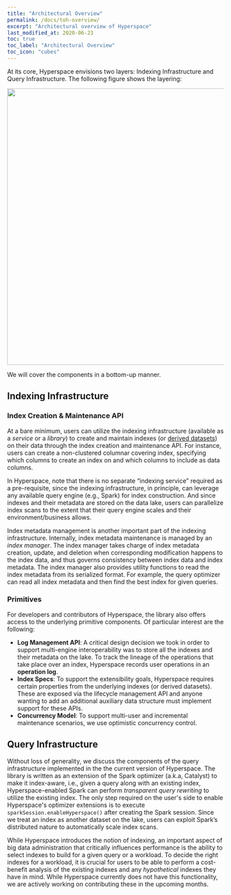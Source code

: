 ```yaml
---
title: "Architectural Overview"
permalink: /docs/toh-overview/
excerpt: "Architectural overview of Hyperspace"
last_modified_at: 2020-06-23
toc: true
toc_label: "Architectural Overview"
toc_icon: "cubes"
---
```


At its core, Hyperspace envisions two layers: Indexing Infrastructure
and Query Infrastructure. The following figure shows the layering:

<p align="center">
  <img width="720" height="643" src="/hyperspace/assets/images/hyperspace-architectural-overview.png">
</p>

We will cover the components in a bottom-up manner.

## Indexing Infrastructure

### Index Creation & Maintenance API
At a bare minimum, users can utilize the indexing infrastructure (available as a 
*service* or a *library*) to create and maintain indexes 
(or [derived datasets](/docs/_docs/12-toh-indexes.md)) on 
their data through the index creation and maintenance API. For instance, users 
can create a non-clustered columnar covering index, specifying which columns 
to create an index on and which columns to include as data columns. 

In Hyperspace, note that there is no separate “indexing service” required 
as a pre-requisite, since the indexing infrastructure, in principle, can 
leverage any available query engine (e.g., Spark) for index construction. 
And since indexes and their metadata are stored on the data lake, users 
can parallelize index scans to the extent that their query engine scales 
and their environment/business allows. 

Index metadata management is another important part of the indexing infrastructure. 
Internally, index metadata maintenance is managed by an *index manager*. The 
index manager takes charge of index metadata creation, update, and deletion 
when corresponding modification happens to the index data, and thus governs 
consistency between index data and index metadata. The index manager also 
provides utility functions to read the index metadata from its serialized format. 
For example, the query optimizer can read all index metadata and then find the 
best index for given queries.

### Primitives
For developers and contributors of Hyperspace, the library also offers access 
to the underlying primitive components. Of particular interest are the following:

  - **Log Management API**: A critical design decision we took in order to support
    multi-engine interoperability was to store all the indexes and their metadata 
    on the lake. To track the lineage of the operations that take place over an 
    index, Hyperspace records user operations in an **operation log**.
  - **Index Specs**: To support the extensibility goals, Hyperspace requires certain 
    properties from the underlying indexes (or derived datasets). These are 
    exposed via the lifecycle management API and anyone wanting to add an 
    additional auxiliary data structure must implement support for these APIs.
  - **Concurrency Model**: To support multi-user and incremental maintenance 
    scenarios, we use optimistic concurrency control.

## Query Infrastructure

Without loss of generality, we discuss the components of the query infrastructure 
implemented in the the current version of Hyperspace. The library is written as 
an extension of the Spark optimizer (a.k.a, Catalyst) to make it index-aware, 
i.e., given a query along with an existing index, Hyperspace-enabled Spark can 
perform *transparent query rewriting* to utilize the existing index. The only 
step required on the user's side to enable Hyperspace's optimizer extensions is 
to execute `sparkSession.enableHyperspace()` after creating the Spark session. 
Since we treat an index as another dataset on the lake, 
users can exploit Spark’s distributed nature to automatically scale index scans.

While Hyperspace introduces the notion of indexing, an important aspect of big data 
administration that critically influences performance is the ability to select indexes 
to build for a given query or a workload. To decide the right indexes for a workload, it is 
crucial for users to be able to perform a cost-benefit analysis of the existing 
indexes and any *hypothetical* indexes they have in mind. While Hyperspace currently does
not have this functionality, we are actively working on contributing these in the
upcoming months.
